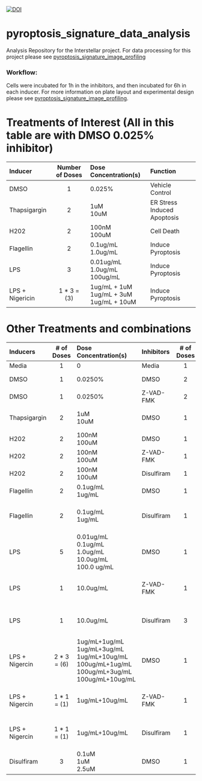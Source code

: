 [![DOI](https://zenodo.org/badge/611024034.svg)](https://zenodo.org/doi/10.5281/zenodo.11075332)

# pyroptosis_signature_data_analysis
Analysis Repository for the Interstellar project. For data processing for this project please see [pyroptosis_signature_image_profiling](https://github.com/WayScience/pyroptosis_signature_image_profiling)

### Workflow:

Cells were incubated for 1h in the inhibitors, and then incubated for 6h in each inducer.
For more information on plate layout and experimental design please see [pyroptosis_signature_image_profiling](https://github.com/WayScience/pyroptosis_signature_image_profiling).


# Treatments of Interest (All in this table are with DMSO 0.025% inhibitor)

| Inducer           | Number of Doses   | Dose Concentration(s) | Function                      |
| :----------       | :---------------: | :-----| :---------                    |
| DMSO              | 1                 | 0.025%| Vehicle Control               |
| Thapsigargin      | 2                 | 1uM <br> 10uM | ER Stress Induced Apoptosis   |
| H202              | 2                 | 100nM <br> 100uM | Cell Death                    |
| Flagellin         | 2                 | 0.1ug/mL <br> 1.0ug/mL | Induce Pyroptosis             |
| LPS               | 3                 | 0.01ug/mL <br> 1.0ug/mL <br> 100ug/mL | Induce Pyroptosis             |
| LPS + Nigericin   | 1 * 3 = (3)       | 1ug/mL + 1uM <br> 1ug/mL + 3uM <br> 1ug/mL + 10uM | Induce Pyroptosis             |


# Other Treatments and combinations

| Inducers       | # of Doses  | Dose Concentration(s)                                                        | Inhibitors | # of Doses | Dose Concentration(s) | Function                      |
| :----------    | :---------: | :---------                                                            | :--------  | :--------: |:---- |:---------                    |
| Media          | 1           | 0                                                                     | Media      | 1          | 0 | Control                       |
| DMSO           | 1           | 0.0250%                                                               | DMSO       | 2          | 0.025% <br> 1.0% | Vehicle Control               |
| DMSO           | 1           | 0.0250%                                                               | Z-VAD-FMK  | 2          | 30uM <br> 100 uM | Inhibit Inflamasome           |
| Thapsigargin   | 2           | 1uM <br> 10uM                                                         | DMSO       | 1          | 0.025% | ER Stress Induced Apoptosis   |
| H202           | 2           | 100nM <br> 100uM                                                      | DMSO       | 1          | 0.025% | Cell Death                    |
| H202           | 2           | 100nM <br> 100uM                                                      | Z-VAD-FMK  | 1          | 100uM | Inhibit Inflamasome           |
| H202           | 2           | 100nM <br> 100uM                                                      | Disulfiram | 1          | 1uM | Cell Death                    |
| Flagellin      | 2           | 0.1ug/mL <br> 1ug/mL                                                  | DMSO       | 1          | 0.025% | Induce Pyroptosis             |
| Flagellin      | 2           | 0.1ug/mL <br> 1ug/mL                                                  | Disulfiram | 1          | 1uM | Induce Pyroptosis <br> Inhibit Inflamasome          |
| LPS            | 5           | 0.01ug/mL <br> 0.1ug/mL <br> 1.0ug/mL <br> 10.0ug/mL <br> 100.0 ug/mL | DMSO       | 1          | 0.025% | Induce Pyroptosis             |
| LPS            | 1           | 10.0ug/mL                                                             | Z-VAD-FMK  | 1          | 100uM | Induce Pyroptosis / Inhibit Inflamasome          |
| LPS            | 1           | 10.0ug/mL                                                             | Disulfiram | 3          | 0.1uM <br> 1uM <br> 2.5uM | Induce Pyroptosis / Inhibit Inflamasome      |
| LPS + Nigercin | 2 * 3 = (6) | 1ug/mL+1ug/mL <br> 1ug/mL+3ug/mL <br> 1ug/mL+10ug/mL <br> 100ug/mL+1ug/mL <br> 100ug/mL+3ug/mL <br> 100ug/mL+10ug/mL | DMSO | 1 | 0.025% | Induce Pyroptosis |
| LPS + Nigercin | 1 * 1 = (1) | 1ug/mL+10ug/mL         | Z-VAD-FMK  | 1               | 100uM | Induce Pyroptosis <br> Inhibit Inflamasome          |
| LPS + Nigercin | 1 * 1 = (1) | 1ug/mL+10ug/mL        | Disulfiram | 1               | 1uM | Induce Pyroptosis <br> Inhibit Inflamasome          |
| Disulfiram     | 3           | 0.1uM <br> 1uM <br> 2.5uM       | DMSO       | 1               | 0.025% | Pyroptosis Inhibitor          |
